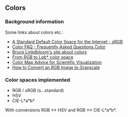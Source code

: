 ## Colors

### Background information

Some links about colors etc.:

* [A Standard Default Color Space for the Internet - sRGB](https://www.w3.org/Graphics/Color/sRGB)
* [Color FAQ - Frequently Asked Questions Color](https://poynton.ca/notes/colour_and_gamma/ColorFAQ.html)
* [Bruce Linkdbloom's site about colors](http://www.brucelindbloom.com/index.html)
* [From RGB to L*a*b* color space](https://kaizoudou.com/from-rgb-to-lab-color-space/)
* [Color Map Advice for Scientific Visualization](https://www.kennethmoreland.com/color-advice/)
* [How to Convert an RGB Image to Grayscale](https://brandonrohrer.com/convert_rgb_to_grayscale.html)

### Color spaces implemented

* RGB / sRGB (s...standard)
* HSV
* CIE-L\*a\*b\*

With conversions RGB <-> HSV and RGB <-> CIE-L\*a\*b\*.
